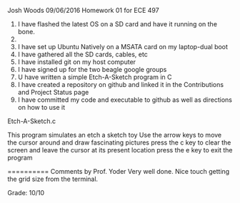 Josh Woods 09/06/2016
Homework 01 for ECE 497
1. I have flashed the latest OS on a SD card and have it running on the bone.
2. 
3. I have set up Ubuntu Natively on a MSATA card on my laptop-dual boot
4. I have gathered all the SD cards, cables, etc
5. I have installed git on my host computer
6. I have signed up for the two beagle google groups
7. U have written a simple Etch-A-Sketch program in C
8. I have created a repository on github and linked it in the Contributions and Project Status page 
9. I have committed my code and executable to github as well as directions on how to use it

Etch-A-Sketch.c 

This program simulates an etch a sketch toy
Use the arrow keys to move the cursor around and draw fascinating pictures
press the c key to clear the screen and leave the cursor at its present location
press the e key to exit the program 


==========
Comments by Prof. Yoder
Very well done.  Nice touch getting the grid size from the terminal.

Grade:  10/10
